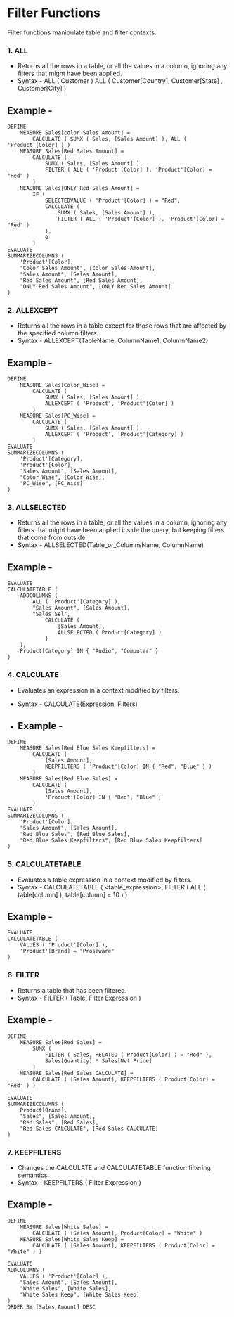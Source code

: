 # Filter Functions
Filter functions manipulate table and filter contexts.

### 1. ALL
- Returns all the rows in a table, or all the values in a column, ignoring any filters that might have been applied.
- Syntax - ALL ( Customer )
ALL ( Customer[Country], Customer[State] , Customer[City] )

## Example -
```dax
DEFINE
    MEASURE Sales[color Sales Amount] =
        CALCULATE ( SUMX ( Sales, [Sales Amount] ), ALL ( 'Product'[Color] ) )
    MEASURE Sales[Red Sales Amount] =
        CALCULATE (
            SUMX ( Sales, [Sales Amount] ),
            FILTER ( ALL ( 'Product'[Color] ), 'Product'[Color] = "Red" )
        )
    MEASURE Sales[ONLY Red Sales Amount] =
        IF (
            SELECTEDVALUE ( 'Product'[Color] ) = "Red",
            CALCULATE (
                SUMX ( Sales, [Sales Amount] ),
                FILTER ( ALL ( 'Product'[Color] ), 'Product'[Color] = "Red" )
            ),
            0
        )
EVALUATE
SUMMARIZECOLUMNS (
    'Product'[Color],
    "Color Sales Amount", [color Sales Amount],
    "Sales Amount", [Sales Amount],
    "Red Sales Amount", [Red Sales Amount],
    "ONLY Red Sales Amount", [ONLY Red Sales Amount]
)
```

### 2. ALLEXCEPT
- Returns all the rows in a table except for those rows that are affected by the specified column filters.
- Syntax - ALLEXCEPT(TableName, ColumnName1, ColumnName2)

## Example -
```dax
DEFINE
    MEASURE Sales[Color_Wise] =
        CALCULATE (
            SUMX ( Sales, [Sales Amount] ),
            ALLEXCEPT ( 'Product', 'Product'[Color] )
        )
    MEASURE Sales[PC_Wise] =
        CALCULATE (
            SUMX ( Sales, [Sales Amount] ),
            ALLEXCEPT ( 'Product', 'Product'[Category] )
        )
EVALUATE
SUMMARIZECOLUMNS (
    'Product'[Category],
    'Product'[Color],
    "Sales Amount", [Sales Amount],
    "Color_Wise", [Color_Wise],
    "PC_Wise", [PC_Wise]
)

```

### 3. ALLSELECTED
- Returns all the rows in a table, or all the values in a column, ignoring any filters that might have been applied inside the query, but keeping filters that come from outside.
- Syntax - ALLSELECTED(Table_or_ColumnsName, ColumnName)

## Example -
```dax
EVALUATE
CALCULATETABLE (
    ADDCOLUMNS (
        ALL ( 'Product'[Category] ),
        "Sales Amount", [Sales Amount],
        "Sales Sel",
            CALCULATE (
                [Sales Amount],
                ALLSELECTED ( Product[Category] )
            )
    ),
    Product[Category] IN { "Audio", "Computer" }
)
```

### 4. CALCULATE
- Evaluates an expression in a context modified by filters.
- Syntax - CALCULATE(Expression, Filters)

- ## Example -
```dax
DEFINE
    MEASURE Sales[Red Blue Sales Keepfilters] =
        CALCULATE (
            [Sales Amount],
            KEEPFILTERS ( 'Product'[Color] IN { "Red", "Blue" } )
        )
    MEASURE Sales[Red Blue Sales] =
        CALCULATE (
            [Sales Amount],
            'Product'[Color] IN { "Red", "Blue" }
        )
EVALUATE
SUMMARIZECOLUMNS (
    'Product'[Color],
    "Sales Amount", [Sales Amount],
    "Red Blue Sales", [Red Blue Sales],
    "Red Blue Sales Keepfilters", [Red Blue Sales Keepfilters]
)
```

### 5. CALCULATETABLE
- Evaluates a table expression in a context modified by filters.
- Syntax -
CALCULATETABLE (
    <table_expression>,
    FILTER (
        ALL ( table[column] ),
        table[column] = 10
    )
)

## Example -
```dax
EVALUATE
CALCULATETABLE (
    VALUES ( 'Product'[Color] ),
    'Product'[Brand] = "Proseware"
)
```

### 6. FILTER
- Returns a table that has been filtered.
- Syntax - 
FILTER (
    Table,
    Filter Expression
)

## Example -
```dax
DEFINE
    MEASURE Sales[Red Sales] =
        SUMX (
            FILTER ( Sales, RELATED ( Product[Color] ) = "Red" ),
            Sales[Quantity] * Sales[Net Price]
        )
    MEASURE Sales[Red Sales CALCULATE] =
        CALCULATE ( [Sales Amount], KEEPFILTERS ( Product[Color] = "Red" ) )

EVALUATE
SUMMARIZECOLUMNS (
    Product[Brand],
    "Sales", [Sales Amount],
    "Red Sales", [Red Sales],
    "Red Sales CALCULATE", [Red Sales CALCULATE]
)
```

### 7. KEEPFILTERS
- Changes the CALCULATE and CALCULATETABLE function filtering semantics.
- Syntax - KEEPFILTERS ( Filter Expression )
  
## Example -
```dax
DEFINE
    MEASURE Sales[White Sales] =
        CALCULATE ( [Sales Amount], Product[Color] = "White" )
    MEASURE Sales[White Sales Keep] =
        CALCULATE ( [Sales Amount], KEEPFILTERS ( Product[Color] = "White" ) )

EVALUATE
ADDCOLUMNS (
    VALUES ( 'Product'[Color] ),
    "Sales Amount", [Sales Amount],
    "White Sales", [White Sales],
    "White Sales Keep", [White Sales Keep]
)
ORDER BY [Sales Amount] DESC
```
